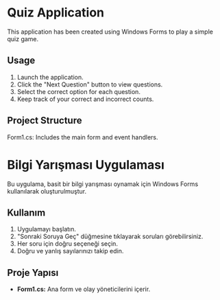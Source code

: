 # Quiz Application

This application has been created using Windows Forms to play a simple quiz game.

## Usage

1. Launch the application.
2. Click the "Next Question" button to view questions.
3. Select the correct option for each question.
4. Keep track of your correct and incorrect counts.

## Project Structure
Form1.cs: Includes the main form and event handlers.


# Bilgi Yarışması Uygulaması

Bu uygulama, basit bir bilgi yarışması oynamak için Windows Forms kullanılarak oluşturulmuştur.

## Kullanım

1. Uygulamayı başlatın.
2. "Sonraki Soruya Geç" düğmesine tıklayarak soruları görebilirsiniz.
3. Her soru için doğru seçeneği seçin.
4. Doğru ve yanlış sayılarınızı takip edin.

## Proje Yapısı

- **Form1.cs:** Ana form ve olay yöneticilerini içerir.
